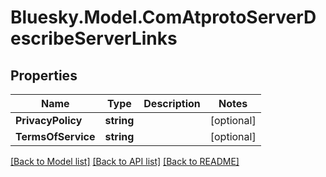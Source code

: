 # Bluesky.Model.ComAtprotoServerDescribeServerLinks

## Properties

Name | Type | Description | Notes
------------ | ------------- | ------------- | -------------
**PrivacyPolicy** | **string** |  | [optional] 
**TermsOfService** | **string** |  | [optional] 

[[Back to Model list]](../README.md#documentation-for-models) [[Back to API list]](../README.md#documentation-for-api-endpoints) [[Back to README]](../README.md)

